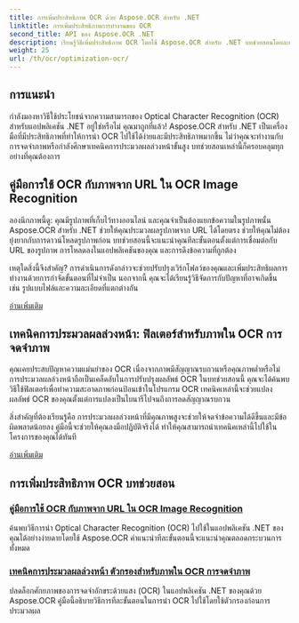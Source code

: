 ```yaml
---
title: การเพิ่มประสิทธิภาพ OCR ด้วย Aspose.OCR สำหรับ .NET
linktitle: การเพิ่มประสิทธิภาพการทำงานของ OCR
second_title: API ของ Aspose.OCR .NET
description: เรียนรู้วิธีเพิ่มประสิทธิภาพ OCR โดยใช้ Aspose.OCR สำหรับ .NET บทช่วยสอนโดยละเอียดของเราครอบคลุมถึงการจดจำภาพ ฟิลเตอร์ก่อนการประมวลผล และขั้นตอนการใช้งานจริง
weight: 25
url: /th/ocr/optimization-ocr/
---
```

## การแนะนำ

กำลังมองหาวิธีใช้ประโยชน์จากความสามารถของ Optical Character Recognition (OCR) สำหรับแอปพลิเคชัน .NET อยู่ใช่หรือไม่ คุณมาถูกที่แล้ว! Aspose.OCR สำหรับ .NET เป็นเครื่องมือที่มีประสิทธิภาพที่ทำให้การนำ OCR ไปใช้ได้ง่ายและมีประสิทธิภาพมากขึ้น ไม่ว่าคุณจะทำงานกับการจดจำภาพหรือกำลังศึกษาเทคนิคการประมวลผลล่วงหน้าขั้นสูง บทช่วยสอนเหล่านี้ก็ครอบคลุมทุกอย่างที่คุณต้องการ

## คู่มือการใช้ OCR กับภาพจาก URL ใน OCR Image Recognition

ลองนึกภาพนี้ดู: คุณมีรูปภาพที่เก็บไว้ทางออนไลน์ และคุณจำเป็นต้องแยกข้อความในรูปภาพนั้น Aspose.OCR สำหรับ .NET ช่วยให้คุณประมวลผลรูปภาพจาก URL ได้โดยตรง ช่วยให้คุณไม่ต้องยุ่งยากกับการดาวน์โหลดรูปภาพก่อน บทช่วยสอนนี้จะแนะนำคุณทีละขั้นตอนตั้งแต่การเชื่อมต่อกับ URL ของรูปภาพ การโหลดลงในแอปพลิเคชันของคุณ และการดึงข้อความที่ถูกต้อง

เหตุใดสิ่งนี้จึงสำคัญ? การดำเนินการดังกล่าวจะช่วยปรับปรุงเวิร์กโฟลว์ของคุณและเพิ่มประสิทธิผลการทำงานด้วยการกำจัดขั้นตอนที่ไม่จำเป็น นอกจากนี้ คุณจะได้เรียนรู้วิธีจัดการกับปัญหาที่อาจเกิดขึ้น เช่น รูปแบบไฟล์และความละเอียดที่แตกต่างกัน

[อ่านเพิ่มเติม](./guide-to-ocr-on-image-from-url/)

## เทคนิคการประมวลผลล่วงหน้า: ฟิลเตอร์สำหรับภาพใน OCR การจดจำภาพ

คุณเคยประสบปัญหาความแม่นยำของ OCR เนื่องจากภาพมีสัญญาณรบกวนหรือคุณภาพต่ำหรือไม่ การประมวลผลล่วงหน้าถือเป็นเคล็ดลับในการปรับปรุงผลลัพธ์ OCR ในบทช่วยสอนนี้ คุณจะได้ค้นพบวิธีใช้ฟิลเตอร์เพื่อทำความสะอาดภาพก่อนป้อนเข้าในโปรแกรม OCR เทคนิคเหล่านี้จะช่วยแปลงผลลัพธ์ OCR ของคุณตั้งแต่การแปลงเป็นไบนารีไปจนถึงการลดสัญญาณรบกวน

สิ่งสำคัญที่ต้องเรียนรู้คือ การประมวลผลล่วงหน้าที่มีคุณภาพสูงจะช่วยให้จดจำข้อความได้ดีขึ้นและมีข้อผิดพลาดน้อยลง คู่มือนี้จะช่วยให้คุณลงมือปฏิบัติจริงได้ ทำให้คุณสามารถนำเทคนิคเหล่านี้ไปใช้ในโครงการของคุณได้ทันที

[อ่านเพิ่มเติม](./preprocessing-techniques-filters-for-image/)

## การเพิ่มประสิทธิภาพ OCR บทช่วยสอน
### [คู่มือการใช้ OCR กับภาพจาก URL ใน OCR Image Recognition](./guide-to-ocr-on-image-from-url/)
ค้นพบวิธีการนำ Optical Character Recognition (OCR) ไปใช้ในแอปพลิเคชัน .NET ของคุณได้อย่างง่ายดายโดยใช้ Aspose.OCR คำแนะนำทีละขั้นตอนนี้จะแนะนำคุณตลอดกระบวนการทั้งหมด
### [เทคนิคการประมวลผลล่วงหน้า ตัวกรองสำหรับภาพใน OCR การจดจำภาพ](./preprocessing-techniques-filters-for-image/)
ปลดล็อกศักยภาพของการจดจำอักขระด้วยแสง (OCR) ในแอปพลิเคชัน .NET ของคุณด้วย Aspose.OCR คู่มือนี้อธิบายวิธีการทีละขั้นตอนในการนำ OCR ไปใช้โดยใช้ตัวกรองก่อนการประมวลผล